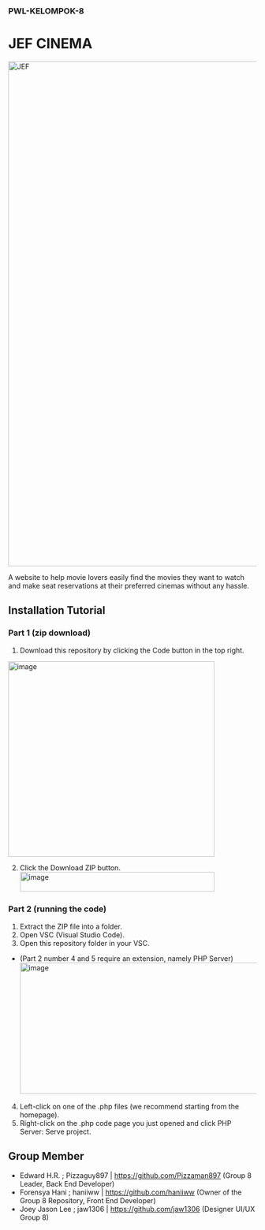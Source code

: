 ### PWL-KELOMPOK-8
# JEF CINEMA

<img width="1024" height="1024" alt="JEF" src="https://github.com/user-attachments/assets/a5ad2a1e-5963-4465-af9d-905a115f60b1" />

A website to help movie lovers easily find the movies they want to watch and make seat reservations at their preferred cinemas without any hassle.

## Installation Tutorial
### Part 1 (zip download)
1. Download this repository by clicking the Code button in the top right.
 <img width="418" height="396" alt="image" src="https://github.com/user-attachments/assets/1ae553cb-0958-48e9-addb-3533cac66b57" />
 
2. Click the Download ZIP button.
   <img width="394" height="40" alt="image" src="https://github.com/user-attachments/assets/2bbde0e9-b1e1-4f9f-bf86-16a6e9f40a7c" />

### Part 2 (running the code)
1. Extract the ZIP file into a folder.
2. Open VSC (Visual Studio Code).
3. Open this repository folder in your VSC.
- (Part 2 number 4 and 5 require an extension, namely PHP Server)
  <img width="1141" height="266" alt="image" src="https://github.com/user-attachments/assets/e05cc372-2a52-446f-876d-f5dd007861ee" />
4. Left-click on one of the .php files (we recommend starting from the homepage).
5. Right-click on the .php code page you just opened and click PHP Server: Serve project.

## Group Member
- Edward H.R. ; Pizzaguy897 | https://github.com/Pizzaman897 (Group 8 Leader, Back End Developer)
- Forensya Hani ; haniiww | https://github.com/haniiww (Owner of the Group 8 Repository, Front End Developer)
- Joey Jason Lee ; jaw1306 | https://github.com/jaw1306 (Designer UI/UX Group 8)
